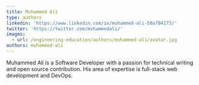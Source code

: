 ```yaml
---
title: Muhammed Ali
type: authors
linkedin: 'https://www.linkedin.com/in/muhammed-ali-50a784173/'
twitter: 'https://twitter.com/mvhammedali/'
images:
  - url: /engineering-education/authors/muhammed-ali/avatar.jpg
authors: muhammed-ali
---
```

Muhammed Ali is a Software Developer with a passion for technical writing and open source contribution. His area of expertise is full-stack web development and DevOps.
